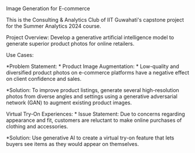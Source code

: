 Image Generation for E-commerce

This is the Consulting & Analytics Club of IIT Guwahati's capstone project for the Summer Analytics 2024 course. 

Project Overview: Develop a generative artificial intelligence model to generate superior product photos for online retailers.

Use Cases: 

*Problem Statement: * Product Image Augmentation: * Low-quality and diversified product photos on e-commerce platforms have a negative effect on client confidence and sales. 

*Solution: To improve product listings, generate several high-resolution photos from diverse angles and settings using a generative adversarial network (GAN) to augment existing product images. 

Virtual Try-On Experiences: * Issue Statement: Due to concerns regarding appearance and fit, customers are reluctant to make online purchases of clothing and accessories. 

*Solution: Use generative AI to create a virtual try-on feature that lets buyers see items as they would appear on themselves.

